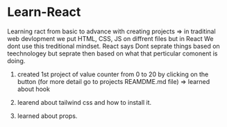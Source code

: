 ﻿# Learn-React
Learning ract from basic to advance with creating projects
=> in traditinal web devlopment we put HTML, CSS, JS on diffrent files but in React We dont use this treditional mindset. React says Dont seprate things based on teechnologey but seprate then based on what that perticular comonent is doing.

1. created 1st project of value counter from 0 to 20 by clicking on the button (for more detail go to projects REAMDME.md file)
    => learned about hook

2. learend about tailwind css and how to install it.

 3. learned about props.
